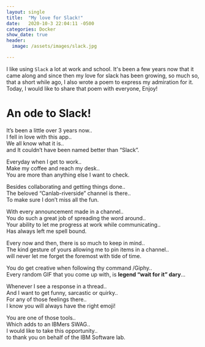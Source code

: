 ```yaml
---
layout: single
title:  "My love for Slack!"
date:   2020-10-3 22:04:11 -0500
categories: Docker
show_date: true 
header:
  image: /assets/images/slack.jpg

---
```


I like using `Slack` a lot at work and school. It's been a few years now that it came along and since then my love for slack has been growing, so much so, that a short while ago, I also wrote a poem to express my admiration for it. Today, I would like to share that poem with everyone, Enjoy!  

<h1 id="An Ode To Slack!">An ode to Slack!</h1>

It’s been a little over 3 years now..<br/>
I fell in love with this app..<br/>
We all know what it is..<br/>
and It couldn’t have been named better than “Slack”.

Everyday when I get to work..<br/>
Make my coffee and reach my desk..<br/>
You are more than anything else I want to check.

Besides collaborating and getting things done..<br/>
The beloved “Canlab-riverside” channel is there..<br/>
To make sure I don’t miss all the fun.

With every announcement made in a channel..<br/>
You do such a great job of spreading the word around..<br/>
Your ability to let me progress at work while communicating..<br/>
Has always left me spell bound.

Every now and then, there is so much to keep in mind..<br/>
The kind gesture of yours allowing me to pin items in a channel..<br/>
will never let me forget the foremost with tide of time.

You do get creative when following thy command /Giphy..<br/>
Every random GIF that you come up with, is **legend “wait for it” dary**…<br/>

Whenever I see a response in a thread..<br/>
And I want to get funny, sarcastic or quirky..<br/>
For any of those feelings there..<br/>
I know you will always have the right emoji!

You are one of those tools..<br/>
Which adds to an IBMers SWAG..<br/>
I would like to take this opportunity..<br/>
to thank you on behalf of the IBM Software lab. 